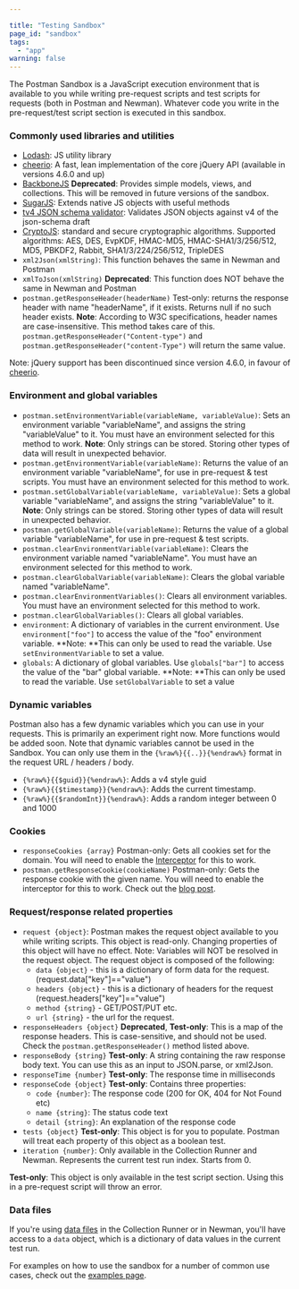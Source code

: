 ```yaml
---

title: "Testing Sandbox"
page_id: "sandbox"
tags:
  - "app"
warning: false
---
```


The Postman Sandbox is a JavaScript execution environment that is available to you while writing pre-request scripts and test scripts for requests (both in Postman and Newman). Whatever code you write in the pre-request/test script section is executed in this sandbox.  

### Commonly used libraries and utilities

* [Lodash][0]: JS utility library
* [cheerio][1]: A fast, lean implementation of the core jQuery API (available in versions 4.6.0 and up)
* [BackboneJS][2] **Deprecated**: Provides simple models, views, and collections. This will be removed in future versions of the sandbox.
* [SugarJS][3]: Extends native JS objects with useful methods
* [tv4 JSON schema validator][4]: Validates JSON objects against v4 of the json-schema draft
* [CryptoJS][5]: standard and secure cryptographic algorithms. Supported algorithms: AES, DES, EvpKDF, HMAC-MD5, HMAC-SHA1/3/256/512, MD5, PBKDF2, Rabbit, SHA1/3/224/256/512, TripleDES
* `xml2Json(xmlString)`: This function behaves the same in Newman and Postman
* `xmlToJson(xmlString)` **Deprecated**: This function does NOT behave the same in Newman and Postman
* `postman.getResponseHeader(headerName)` Test-only: returns the response header with name "headerName", if it exists. Returns null if no such header exists.
**Note**: According to W3C specifications, header names are case-insensitive.
This method takes care of this. `postman.getResponseHeader("Content-type")` and `postman.getResponseHeader("content-Type")` will return the same value.

Note: jQuery support has been discontinued since version 4.6.0, in favour of [cheerio][1].

### Environment and global variables

* `postman.setEnvironmentVariable(variableName, variableValue)`: Sets an environment variable "variableName", and assigns the string "variableValue" to it. You must have an environment selected for this method to work. **Note**: Only strings can be stored. Storing other types of data will result in unexpected behavior.
* `postman.getEnvironmentVariable(variableName)`: Returns the value of an environment variable "variableName", for use in pre-request & test scripts. You must have an environment selected for this method to work.
* `postman.setGlobalVariable(variableName, variableValue)`: Sets a global variable "variableName", and assigns the string "variableValue" to it.
**Note**: Only strings can be stored. Storing other types of data will result in unexpected behavior.
* `postman.getGlobalVariable(variableName)`: Returns the value of a global variable "variableName", for use in pre-request & test scripts.
* `postman.clearEnvironmentVariable(variableName)`: Clears the environment variable named "variableName". You must have an environment selected for this method to work.
* `postman.clearGlobalVariable(variableName)`: Clears the global variable named "variableName".
* `postman.clearEnvironmentVariables()`: Clears all environment variables. You must have an environment selected for this method to work.
* `postman.clearGlobalVariables()`: Clears all global variables.
* `environment`: A dictionary of variables in the current environment. Use `environment["foo"]` to access the value of the "foo" environment variable. **Note: **This can only be used to read the variable. Use `setEnvironmentVariable` to set a value.
* `globals`: A dictionary of global variables. Use `globals["bar"]` to access the value of the "bar" global variable. **Note: **This can only be used to read the variable. Use `setGlobalVariable` to set a value

### Dynamic variables

Postman also has a few dynamic variables which you can use in your requests. This is primarily an experiment right now. More functions would be added soon. Note that dynamic variables cannot be used in the Sandbox. You can only use them in the `{%raw%}{{..}}{%endraw%}` format in the request URL / headers / body.

* `{%raw%}{{$guid}}{%endraw%}`: Adds a v4 style guid
* `{%raw%}{{$timestamp}}{%endraw%}`: Adds the current timestamp.
* `{%raw%}{{$randomInt}}{%endraw%}`: Adds a random integer between 0 and 1000

### Cookies

* `responseCookies {array}` Postman-only: Gets all cookies set for the domain.
You will need to enable the [Interceptor][6] for this to work.
* `postman.getResponseCookie(cookieName)` Postman-only: Gets the response cookie with the given name. You will need to enable the interceptor for this to work.
Check out the [blog post][7].

### Request/response related properties

* `request {object}`: Postman makes the request object available to you while writing scripts. This object is read-only. Changing properties of this object will have no effect.
Note: Variables will NOT be resolved in the request object. The request object is composed of the following:
  * `data {object}` - this is a dictionary of form data for the request. (request.data\["key"\]=="value")
  * `headers {object}` - this is a dictionary of headers for the request (request.headers\["key"\]=="value")
  * `method {string}` - GET/POST/PUT etc.
  * `url {string}` - the url for the request.
* `responseHeaders {object}` **Deprecated**, **Test-only**: This is a map of the response headers. This is case-sensitive, and should not be used. Check the `postman.getResponseHeader()` method listed above.
* `responseBody {string}` **Test-only**: A string containing the raw response body text. You can use this as an input to JSON.parse, or xml2Json.
* `responseTime {number}` **Test-only**: The response time in milliseconds
* `responseCode {object}` **Test-only**: Contains three properties:
  * `code {number}`: The response code (200 for OK, 404 for Not Found etc)
  * `name {string}`: The status code text
  * `detail {string}`: An explanation of the response code
* `tests {object}` **Test-only**: This object is for you to populate. Postman will treat each property of this object as a boolean test.
* `iteration {number}`: Only available in the Collection Runner and Newman. Represents the current test run index. Starts from 0\.

**Test-only**: This object is only available in the test script section. Using this in a pre-request script will throw an error.

### Data files

If you're using [data files][8] in the Collection Runner or in Newman, you'll have access to a `data` object, which is a dictionary of data values in the current test run.

For examples on how to use the sandbox for a number of common use cases,
check out the [examples page][9].


[0]: https://lodash.com/
[1]: https://cheerio.js.org/
[2]: http://backbonejs.org/
[3]: http://sugarjs.com/
[4]: https://github.com/geraintluff/tv4
[5]: https://code.google.com/p/crypto-js/
[6]: https://www.getpostman.com/docs/capture#interceptor
[7]: http://blog.getpostman.com/index.php/2014/11/28/using-the-interceptor-to-read-and-write-cookies/
[8]: http://blog.getpostman.com/index.php/2014/10/28/using-csv-and-json-files-in-the-postman-collection-runner/
[9]: https://www.getpostman.com/docs/jetpacks_examples

